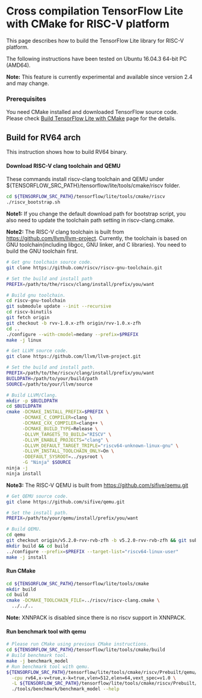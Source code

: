 # Cross compilation TensorFlow Lite with CMake for RISC-V platform

This page describes how to build the TensorFlow Lite library for RISC-V
platform.

The following instructions have been tested on Ubuntu 16.04.3 64-bit PC (AMD64).

**Note:** This feature is currently experimental and available since version 2.4
and may change.

### Prerequisites

You need CMake installed and downloaded TensorFlow source code. Please check
[Build TensorFlow Lite with CMake](https://www.tensorflow.org/lite/guide/build_cmake)
page for the details.

## Build for RV64 arch

This instruction shows how to build RV64 binary.

#### Download RISC-V clang toolchain and QEMU

These commands install riscv-clang toolchain and QEMU under
${TENSORFLOW_SRC_PATH}/tensorflow/lite/tools/cmake/riscv folder.

```sh
cd ${TENSORFLOW_SRC_PATH}/tensorflow/lite/tools/cmake/riscv
./riscv_bootstrap.sh
```

**Note1:** If you change the default download path for bootstrap script, you also need to update the
toolchain path setting in riscv-clang.cmake.

**Note2:** The RISC-V clang toolchain is built from https://github.com/llvm/llvm-project. Currently, the toolchain is based on GNU toolchain(including libgcc, GNU linker, and C libraries). You need to build the GNU toolchain first.
```sh
# Get gnu toolchain source code.
git clone https://github.com/riscv/riscv-gnu-toolchain.git

# Set the build and install path
PREFIX=/path/to/the/riscv/clang/install/prefix/you/want

# Build gnu toolchain.
cd riscv-gnu-toolchain
git submodule update --init --recursive
cd riscv-binutils
git fetch origin
git checkout -b rvv-1.0.x-zfh origin/rvv-1.0.x-zfh
cd ..
./configure --with-cmodel=medany --prefix=$PREFIX
make -j linux
```
```sh
# Get LLVM source code.
git clone https://github.com/llvm/llvm-project.git

# Set the build and install path.
PREFIX=/path/to/the/riscv/clang/install/prefix/you/want
BUILDPATH=/path/to/your/build/path
SOURCE=/path/to/your/llvm/source

# Build LLVM/Clang.
mkdir -p $BUILDPATH
cd $BUILDPATH
cmake -DCMAKE_INSTALL_PREFIX=$PREFIX \
      -DCMAKE_C_COMPILER=clang \
      -DCMAKE_CXX_COMPILER=clang++ \
      -DCMAKE_BUILD_TYPE=Release \
      -DLLVM_TARGETS_TO_BUILD="RISCV" \
      -DLLVM_ENABLE_PROJECTS="clang" \
      -DLLVM_DEFAULT_TARGET_TRIPLE="riscv64-unknown-linux-gnu" \
      -DLLVM_INSTALL_TOOLCHAIN_ONLY=On \
      -DDEFAULT_SYSROOT=../sysroot \
      -G "Ninja" $SOURCE
ninja -j
ninja install
```

**Note3:** The RISC-V QEMU is built from https://github.com/sifive/qemu.git
```sh
# Get QEMU source code.
git clone https://github.com/sifive/qemu.git

# Set the install path.
PREFIX=/path/to/your/qemu/install/prefix/you/want

# Build QEMU.
cd qemu
git checkout origin/v5.2.0-rvv-rvb-zfh -b v5.2.0-rvv-rvb-zfh && git submodule update --init --recursive
mkdir build && cd build
../configure --prefix=$PREFIX --target-list="riscv64-linux-user"
make -j install
```

#### Run CMake

```sh
cd ${TENSORFLOW_SRC_PATH}/tensorflow/lite/tools/cmake
mkdir build
cd build
cmake -DCMAKE_TOOLCHAIN_FILE=../riscv/riscv-clang.cmake \
  ../../..
```

**Note:** XNNPACK is disabled since there is no riscv support in XNNPACK.

#### Run benchmark tool with qemu

```sh
# Please run CMake using previous CMake instructions.
cd ${TENSORFLOW_SRC_PATH}/tensorflow/lite/tools/cmake/build
# Build benchmark tool.
make -j benchmark_model
# Run benchmark tool with qemu.
${TENSORFLOW_SRC_PATH}/tensorflow/lite/tools/cmake/riscv/Prebuilt/qemu/linux/RISCV/bin/qemu-riscv64 \
  -cpu rv64,x-v=true,x-k=true,vlen=512,elen=64,vext_spec=v1.0 \
  -L ${TENSORFLOW_SRC_PATH}/tensorflow/lite/tools/cmake/riscv/Prebuilt/toolchain/clang/linux/RISCV/sysroot \
  ./tools/benchmark/benchmark_model --help
```
